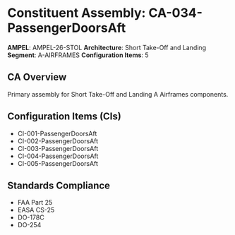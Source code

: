 # Constituent Assembly: CA-034-PassengerDoorsAft

**AMPEL**: AMPEL-26-STOL
**Architecture**: Short Take-Off and Landing
**Segment**: A-AIRFRAMES
**Configuration Items**: 5

## CA Overview
Primary assembly for Short Take-Off and Landing A Airframes components.

## Configuration Items (CIs)
- CI-001-PassengerDoorsAft
- CI-002-PassengerDoorsAft
- CI-003-PassengerDoorsAft
- CI-004-PassengerDoorsAft
- CI-005-PassengerDoorsAft

## Standards Compliance
- FAA Part 25
- EASA CS-25
- DO-178C
- DO-254
